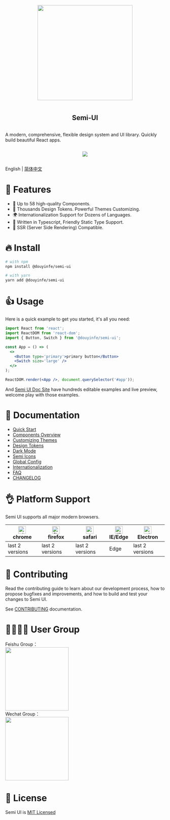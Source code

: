 <article style="display: flex; flex-direction: column; align-items: center; justify-content: center;">
    <p align="center"><img width="300" src="https://lf1-cdn-tos.bytescm.com/obj/ttfe/ies/semi/SemiLogo/Logo_1576122865926.png" /></p>
    <h1 style="width: 100%; text-align: center;">Semi-UI</h1>
    <p>
        A modern, comprehensive, flexible design system and UI library. Quickly build beautiful React apps.
    </p>
    <p style="display: flex">
        <img src="https://lf3-static.bytednsdoc.com/obj/eden-cn/ptlz_zlp/ljhwZthlaukjlkulzlp/semi-info-1.gif" />
    </p>
</article>

English | [简体中文](./README-zh_CN.md)

# 🎉 Features

- 💪 Up to 58 high-quality Components.
- 💅 Thousands Design Tokens. Powerful Themes Customizing.
- 🌍 Internationalization Support for Dozens of Languages.
- 👏 Written in Typescript, Friendly Static Type Support.
- 🥳 SSR (Server Side Rendering) Compatible.

# 🔥 Install

```sh
# with npm
npm install @douyinfe/semi-ui

# with yarn
yarn add @douyinfe/semi-ui

```

# 👍 Usage

Here is a quick example to get you started, it's all you need:

```jsx
import React from 'react';
import ReactDOM from 'react-dom';
import { Button, Switch } from '@douyinfe/semi-ui';

const App = () => (
  <>
    <Button type='primary'>primary button</Button>
    <Switch size='large' />
  </>
);

ReactDOM.render(<App />, document.querySelector('#app'));
```

And [Semi UI Doc Site](https://semi.design/en-US/) have hundreds editable examples and live preview, welcome play with those examples.

# 📌 Documentation

* [Quick Start](https://semi.design/zh-CN/start/getting-started)
* [Components Overview](https://semi.design/zh-CN/start/overview)
* [Customizing Themes](https://semi.design/zh-CN/start/customize-theme)
* [Design Tokens](https://semi.design/zh-CN/basic/tokens)
* [Dark Mode](https://semi.design/zh-CN/start/dark-mode)
* [Semi Icons](https://semi.design/zh-CN/basic/icon)
* [Global Config](https://semi.design/zh-CN/other/configprovider)
* [Internationalization](https://semi.design/zh-CN/other/locale)
* [FAQ](https://semi.design/zh-CN/start/faq)
* [CHANGELOG](https://semi.design/zh-CN/start/changelog)

# 👌 Platform Support

Semi UI supports all major modern browsers.

|[<img alt="chrome" height="24px" src="https://cdnjs.cloudflare.com/ajax/libs/browser-logos/70.4.0/chrome/chrome.png" />](https://cdnjs.cloudflare.com/ajax/libs/browser-logos/70.4.0/chrome/chrome.png)<br>chrome|[<img alt="firefox" height="24px" src="https://cdnjs.cloudflare.com/ajax/libs/browser-logos/70.4.0/firefox/firefox.png" />](https://cdnjs.cloudflare.com/ajax/libs/browser-logos/70.4.0/firefox/firefox.png)<br>firefox|[<img alt="safari" height="24px" src="https://cdnjs.cloudflare.com/ajax/libs/browser-logos/70.4.0/safari/safari.png" />](https://cdnjs.cloudflare.com/ajax/libs/browser-logos/70.4.0/safari/safari.png)<br>safari|[<img alt="IE/Edge" height="24px" src="https://cdnjs.cloudflare.com/ajax/libs/browser-logos/70.4.0/edge/edge.png" />](https://cdnjs.cloudflare.com/ajax/libs/browser-logos/70.4.0/edge/edge.png)<br> IE/Edge|[<img alt="electron" height="24px" src="https://cdnjs.cloudflare.com/ajax/libs/browser-logos/70.4.0/electron/electron.png" />](https://cdnjs.cloudflare.com/ajax/libs/browser-logos/70.4.0/electron/electron.png)<br>Electron|
|--|--|--|--|--|
| last 2 versions | last 2 versions | last 2 versions | Edge | last 2 versions |

# 👐 Contributing

Read the contributing guide to learn about our development process, how to propose bugfixes and improvements, and how to build and test your changes to Semi UI.

See [CONTRIBUTING](CONTRIBUTING-en-US.md) documentation.


# 👨‍👨‍👧‍👦 User Group

<div>
  <div>Feishu Group：</div>
  <img width="200px" src="https://lf3-static.bytednsdoc.com/obj/eden-cn/ptlz_zlp/ljhwZthlaukjlkulzlp/lark_qrcode.png" />
</div>

<div>
  <div>Wechat Group：</div>
  <img width="200px" src="https://lf3-static.semi.design/obj/semi-tos/images/wechat-2.jpg" />
</div>

# 🎈 License

Semi UI is [MIT Licensed](LICENSE)
